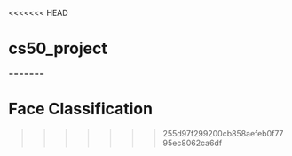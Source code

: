 <<<<<<< HEAD
# cs50_project
=======
# Face Classification
>>>>>>> 255d97f299200cb858aefeb0f7795ec8062ca6df
